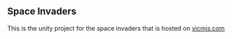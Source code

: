 ## Space Invaders
This is the unity project for the space invaders that is hosted on <a href="https://vicmis.com">vicmis.com</a>
